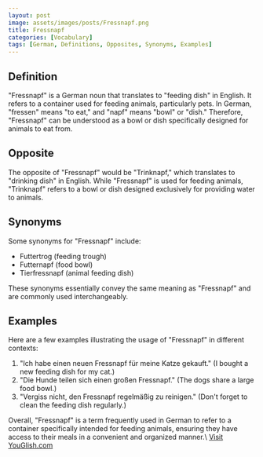 ```yaml
---
layout: post
image: assets/images/posts/Fressnapf.png
title: Fressnapf
categories: [Vocabulary]
tags: [German, Definitions, Opposites, Synonyms, Examples]
---
```


## Definition

"Fressnapf" is a German noun that translates to "feeding dish" in English. It refers to a container used for feeding animals, particularly pets. In German, "fressen" means "to eat," and "napf" means "bowl" or "dish." Therefore, "Fressnapf" can be understood as a bowl or dish specifically designed for animals to eat from.

## Opposite

The opposite of "Fressnapf" would be "Trinknapf," which translates to "drinking dish" in English. While "Fressnapf" is used for feeding animals, "Trinknapf" refers to a bowl or dish designed exclusively for providing water to animals.

## Synonyms

Some synonyms for "Fressnapf" include:

- Futtertrog (feeding trough)
- Futternapf (food bowl)
- Tierfressnapf (animal feeding dish)

These synonyms essentially convey the same meaning as "Fressnapf" and are commonly used interchangeably.

## Examples

Here are a few examples illustrating the usage of "Fressnapf" in different contexts:

1. "Ich habe einen neuen Fressnapf für meine Katze gekauft." (I bought a new feeding dish for my cat.)
2. "Die Hunde teilen sich einen großen Fressnapf." (The dogs share a large food bowl.)
3. "Vergiss nicht, den Fressnapf regelmäßig zu reinigen." (Don't forget to clean the feeding dish regularly.)

Overall, "Fressnapf" is a term frequently used in German to refer to a container specifically intended for feeding animals, ensuring they have access to their meals in a convenient and organized manner.\ <a id="yg-widget-0" class="youglish-widget" data-query="Fressnapf" data-lang="german" data-components="8412" data-auto-start="0" data-bkg-color="theme_light" data-title="How%20to%20pronounce%20Fressnapf%20in%20German"  rel="nofollow" href="https://youglish.com">Visit YouGlish.com</a><script async src="https://youglish.com/public/emb/widget.js" charset="utf-8"></script>